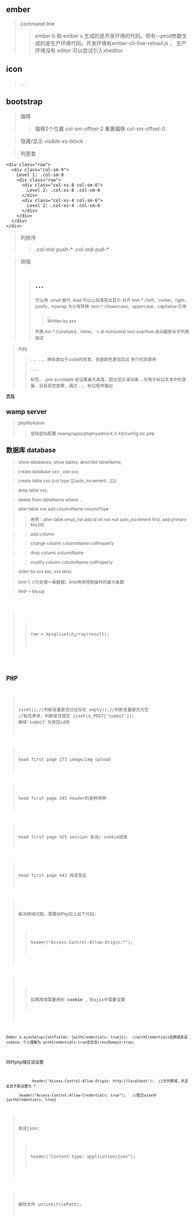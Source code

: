 ## ember
> command line
>> ember b 和 ember s 生成的是开发环境的代码，带有--prod参数生成的是生产环境代码。开发环境有ember-cli-live-reload.js  ， 生产环境没有
> editor
>> 可以尝试引入xheditor


## icon
> <i class="iconfont icon-XXX">...</i>

## bootstrap
> 偏移 
>> 偏移2个位置 col-sm-offset-2
>> 重置偏移 col-sm-offset-0

> 隐藏/显示  visible-xs-block

> 列嵌套
>>    
	<div class="row">
	  <div class="col-sm-9">
		Level 1: .col-sm-9
		<div class="row">
		  <div class="col-xs-8 col-sm-6">
			Level 2: .col-xs-8 .col-sm-6
		  </div>
		  <div class="col-xs-4 col-sm-6">
			Level 2: .col-xs-4 .col-sm-6
		  </div>
		</div>
	  </div>
	</div>

> 列排序
>> .col-md-push-*   .col-md-pull-*

> 排版
>> <h1><small>...</small></h1>     <small>可以用 .small 替代
>> .lead 可以让段落突出显示
>> 对齐 text-*    //left、center、right、justify、nowrap
>> 大小写转换   .text-*   //lowercase、uppercase、capitalize  
>> 引用  <blockquote>...  <footer>Written by xxx</footer></blockquote>
>> 列表  list-*    //unstyled、inline、
>>> dl-horizontal    text-overflow 自动截断水平列表描述

> 代码
>> <code>...</code>
>> <kbd>...</kbd> 拥有类似于code的背景，但是颜色更加突出
>> 多行代码使用 <pre>...</pre> 标签，  .pre-scrollable 会设置最大高度，超出显示滚动条
>> <var>...</var>可用于标记文本中的变量，没有视觉效果，通过 <samp>...</samp> 标记程序输出

[表格](http://v3.bootcss.com/css/#tables)



## wamp server
> phpMyAdmin
>> 登陆密码配置 /wamp/apps/phpmyadminX.X.XX/config.inc.php



## 数据库 database
> show databases;   show tables;   describe tableName;

> create database xxx ; use xxx;

> create table xxx (col type [][auto_increment...][]);

> drop table xxx;

> delete from tableName where ...

> alter table xxx add columnName columnType
>> 用例：alter table email_list add id int not null auto_increment first, add primary key(id)

>> add column

>> change column columnName colProperty

>> drop column columnName

>> modify column columnName colProperty

> order by xxx asc, xxx desc

> limit 1;   //只处理一条数据，limit用来控制操作的最大条数

> PHP + Mysql
<pre>
				<?php
        $dbc = mysqli_connect('localhost', 'root', '123456', 'posts')
            or die('Error connect to mysql server');
        $query = "INSERT INTO userlist (userName, userPwd) VALUES ('13340248057', 'Mailofhost*')";
        $result = mysqli_query($dbc, $query)    //$result 只是一个资源id，mysql临时保存了查询结果，返回该结果的一个资源id，然后使用
        mysqli_fetch_array()函数来获取一行资源
            or die('Error querying database!');
        mysqli_close($dbc);
</pre>
>>  $row = mysqli_fetch_array($result);



## PHP
> isset();//判断变量是否已经存在    empty();//判断变量是否为空    //粘性表单，判断是否提交  isset($_POST['submit']); 确保'submit'与按钮id同

> head first page 273   image/img upload

> head first page 345   header的各种用例

> head first page 425   session 会话/ cookie结束

> head first page 443   阅读至此

> 解决跨域问题，需要给Php加上如下代码:
>> header("Access-Control-Allow-Origin:*");

>> 如果跨域需要用到 __cookie__ ，则ajax中需要设置

    Ember.$.ajaxSetup({xhrFields: {withCredentials: true}});  //withCredentials会跨域发送cookie，个人理解为 withCredentials:true会包含crossDomain:true;

   同时php端应该设置

   				header('Access-Control-Allow-Origin: http://localhost');  //允许跨域，并且此处不能设置为 *

          header("Access-Control-Allow-Credentials: true");   //配合ajax中{withCredentials: true}

> 发送json:
>> header("Content-type: application/json");

> 删除文件 unlink(filePath);


